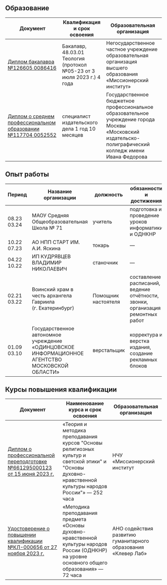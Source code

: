 ## Образование 
|Документ |Квалификация и срок освоения|Образовательная организация|
|---|---|---|
|[Диплом бакалавра <br> №126605 0086416](assets/teology.pdf)|Бакалавр, 48.03.01 Теология (протокол №05-23 от 3 июля 2023 г.) 4 года|Негосударственное частное учреждение образовательная организация высшего образования «Миссионерский институт»|
|[Диплом о среднем профессиональном образовании №117704 0052552](assets/publishing.pdf)|специалист издательского дела 1 год 10 месяцев |Государственное бюджетное профессиональное образовательное учреждение города Москвы «Московский издательско-полиграфический колледж имени Ивана Федорова|

## Опыт работы
|Период       | Название организации | должность | обязанности и достижения |
|-------------|----------------------|-----------|--------------------------|
|08.23 <br> 03.24|МАОУ Средняя Общеобразовательная Школа № 71 |учитель|подготовка и проведение уроков информатики и ОДНКНР|
|10.22 <br> 07.23|АО НПП СТАРТ ИМ. А.И. Яскина|токарь|—|
|04.22 <br> 10.22|ИП КУДРЯВЦЕВ ВЛАДИМИР НИКОЛАЕВИЧ |станочник|—|
|02.21 <br> 03.22 | Воинский храм в честь архангела Гавриила (г. Екатеринбург) | Помощник настоятеля | составление расписаний, ведение отчётности, звонки, организация ремонтных работ|
|01.09 <br> 03.10|Государственное автономное учреждение «ОДИНЦОВСКОЕ ИНФОРМАЦИОННОЕ АГЕНТСТВО МОСКОВСКОЙ ОБЛАСТИ»|верстальщик|корректура и верстка издания, создание рекламных блоков|

## Курсы повышения квалификации
|Документ |Наименование курса и срок освоения|Образовательная организация|
|---|---|---|
|[Диплом о профессиональной переподготовке №661295000123 <br> от 15 июня 2023 г.](assets/odnknr.pdf)|«Теория и методика преподавания курсов "Основы религиозных культур и светской этики" и "Основы духовно-нравственной культуры народов России"» — 252 часа|НЧУ «Миссионерский институт|
|[Удостоверение о повышении квалификации №КЛ-000656 от 27 ноября 2023 г.](assets/clever.pdf)|«Методика преподавания предмета «Основы духовно-нравственной культуры народов России (ОДНКНР) на уровне основного общего образования» — 72 часа|АНО содействия развитию гуманитарного образования «Клевер Лаб»|

